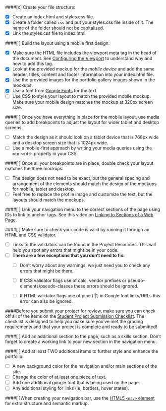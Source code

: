 ####[x] Create your file structure: 
- [x] Create an index.html and styles.css file. 
- [x] Create a folder called `css` and put your styles.css file inside of it. The name of the folder should not be capitalized.
- [x] Link the styles.css file to index.html 

####[ ] Build the layout using a mobile first design: 
- [x] Make sure the HTML file includes the viewport meta tag in the head of the document. See [Configuring the Viewport](https://developers.google.com/speed/docs/insights/ConfigureViewport#overview) to understand why and how to add this tag.
- [x] Look at the provided mockup for the *mobile device* and add the same header, titles, content and footer information into your index.html file.
- [x] Use the provided images for the portfolio gallery images shown in the mockups.
- [x] Use a font from [Google Fonts](https://fonts.google.com/) for the text.
- [ ] Use CSS to style your layout to match the provided mobile mockup. Make sure your mobile design matches the mockup at 320px screen size.

####[ ] Once you have everything in place for the mobile layout, use media queries to add breakpoints to adjust the layout for wider tablet and desktop screens.
- [ ] Match the design as it should look on a tablet device that is 768px wide and a desktop screen size that is 1024px wide.
- [ ] Use a mobile-first approach by writing your media queries using the `min-width` property in your CSS.

####[ ] Once all your breakpoints are in place, double check your layout matches the three mockups. 
- [ ] The design does not need to be exact, but the general spacing and arrangement of the elements should match the design of the mockups for mobile, tablet and desktop.
- [ ] Feel free to replace the profile image and customize the text, but the layouts should match the mockups.

####[ ] Link your navigation menu to the correct sections of the page using IDs to link to anchor tags. See this video on [Linking to Sections of a Web Page](https://teamtreehouse.com/library/linking-to-sections-of-a-web-page).

####[ ] Make sure to check your code is valid by running it through an HTML and CSS validator.
  - [ ] Links to the validators can be found in the Project Resources. This will help you spot any errors that might be in your code.
  - [ ] **There are a few exceptions that you don’t need to fix:**
    - [ ] Don’t worry about any warnings, we just need you to check any errors that might be there.
    - [ ] If CSS validator flags use of calc, vendor prefixes or pseudo-elements/pseudo-classes these errors should be ignored.
    - [ ] If HTML validator flags use of pipe (‘|’) in Google font links/URLs this error can also be ignored.


####Before you submit your project for review, make sure you can check off all of the items on the [Student Project Submission Checklist](http://treehouse-techdegree.s3.amazonaws.com/Student-Project-Submission-Checklist.pdf). The checklist is designed to help you make sure you’ve met the grading requirements and that your project is complete and ready to be submitted!

####[ ] Add an additional section to the page, such as a skills section. Don’t forget to create a working link to your new section in the navigation menu.

####[ ] Add at least TWO additional items to further style and enhance the portfolio:
  - [ ] A new background color for the navigation and/or main sections of the site.
  - [ ] Change the color of at least one piece of text.
  - [ ] Add one additional google font that is being used on the page.
  - [ ] Any additional styling for links (ie, borders, hover states).

####[ ]When creating your navigation bar, use the [HTML5 `<nav>` element](https://developer.mozilla.org/en-US/docs/Web/HTML/Element/nav) for extra structure and semantic markup.
